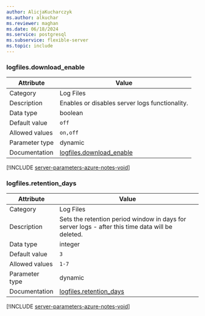 ```yaml
---
author: AlicjaKucharczyk
ms.author: alkuchar
ms.reviewer: maghan
ms.date: 06/18/2024
ms.service: postgresql
ms.subservice: flexible-server
ms.topic: include
---
```

### logfiles.download_enable

| Attribute      | Value                                                      |
|----------------|------------------------------------------------------------|
| Category       | Log Files |
| Description    | Enables or disables server logs functionality.                                                   |
| Data type      | boolean   |
| Default value  | `off`         |
| Allowed values | `on,off`       |
| Parameter type | dynamic        |
| Documentation  | [logfiles.download_enable](https://learn.microsoft.com/azure/postgresql/flexible-server/how-to-server-logs-portal) |


[!INCLUDE [server-parameters-azure-notes-void](./server-parameters-azure-notes-void.md)]



### logfiles.retention_days

| Attribute      | Value                                                      |
|----------------|------------------------------------------------------------|
| Category       | Log Files |
| Description    | Sets the retention period window in days for server logs - after this time data will be deleted. |
| Data type      | integer   |
| Default value  | `3`           |
| Allowed values | `1-7`          |
| Parameter type | dynamic        |
| Documentation  | [logfiles.retention_days](https://learn.microsoft.com/azure/postgresql/flexible-server/how-to-server-logs-portal)  |


[!INCLUDE [server-parameters-azure-notes-void](./server-parameters-azure-notes-void.md)]



